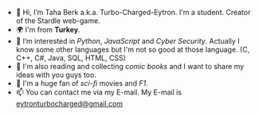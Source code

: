 - 👋 Hi, I’m Taha Berk a.k.a. Turbo-Charged-Eytron. I'm a student. Creator of the Stardle web-game.
- 🌍 I'm from **Turkey**.
- 👀 I’m interested in _Python_, _JavaScript_ and _Cyber Security_. Actually I know some other languages but I'm not so good at those language. (C, C++, C#, Java, SQL, HTML, CSS)
- 📖 I'm also reading and collecting _comic books_ and I want to share my ideas with you guys too.
- 🎥 I'm a huge fan of _sci-fi_ movies and _F1_.  
- 📫 You can contact me via my E-mail. My E-mail is eytronturbocharged@gmail.com 

